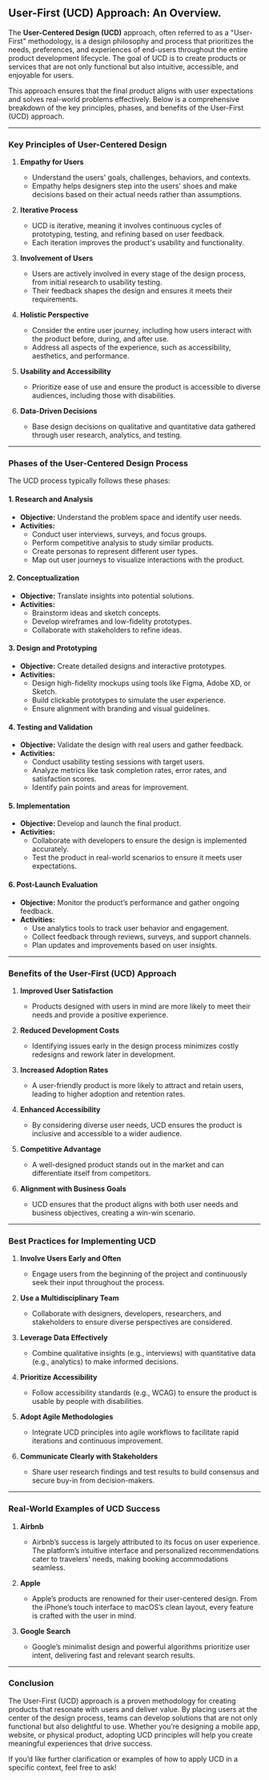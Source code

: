 ## User-First (UCD) Approach: An Overview.

The **User-Centered Design (UCD)** approach, often referred to as a "User-First" methodology, is a design philosophy and process that prioritizes the needs, preferences, and experiences of end-users throughout the entire product development lifecycle. The goal of UCD is to create products or services that are not only functional but also intuitive, accessible, and enjoyable for users.

This approach ensures that the final product aligns with user expectations and solves real-world problems effectively. Below is a comprehensive breakdown of the key principles, phases, and benefits of the User-First (UCD) approach.

---

### **Key Principles of User-Centered Design**

1. **Empathy for Users**
    - Understand the users' goals, challenges, behaviors, and contexts.
    - Empathy helps designers step into the users' shoes and make decisions based on their actual needs rather than assumptions.

2. **Iterative Process**
    - UCD is iterative, meaning it involves continuous cycles of prototyping, testing, and refining based on user feedback.
    - Each iteration improves the product's usability and functionality.

3. **Involvement of Users**
    - Users are actively involved in every stage of the design process, from initial research to usability testing.
    - Their feedback shapes the design and ensures it meets their requirements.

4. **Holistic Perspective**
    - Consider the entire user journey, including how users interact with the product before, during, and after use.
    - Address all aspects of the experience, such as accessibility, aesthetics, and performance.

5. **Usability and Accessibility**
    - Prioritize ease of use and ensure the product is accessible to diverse audiences, including those with disabilities.

6. **Data-Driven Decisions**
    - Base design decisions on qualitative and quantitative data gathered through user research, analytics, and testing.

---

### **Phases of the User-Centered Design Process**

The UCD process typically follows these phases:

#### 1. **Research and Analysis**
- **Objective:** Understand the problem space and identify user needs.
- **Activities:**
    - Conduct user interviews, surveys, and focus groups.
    - Perform competitive analysis to study similar products.
    - Create personas to represent different user types.
    - Map out user journeys to visualize interactions with the product.

#### 2. **Conceptualization**
- **Objective:** Translate insights into potential solutions.
- **Activities:**
    - Brainstorm ideas and sketch concepts.
    - Develop wireframes and low-fidelity prototypes.
    - Collaborate with stakeholders to refine ideas.

#### 3. **Design and Prototyping**
- **Objective:** Create detailed designs and interactive prototypes.
- **Activities:**
    - Design high-fidelity mockups using tools like Figma, Adobe XD, or Sketch.
    - Build clickable prototypes to simulate the user experience.
    - Ensure alignment with branding and visual guidelines.

#### 4. **Testing and Validation**
- **Objective:** Validate the design with real users and gather feedback.
- **Activities:**
    - Conduct usability testing sessions with target users.
    - Analyze metrics like task completion rates, error rates, and satisfaction scores.
    - Identify pain points and areas for improvement.

#### 5. **Implementation**
- **Objective:** Develop and launch the final product.
- **Activities:**
    - Collaborate with developers to ensure the design is implemented accurately.
    - Test the product in real-world scenarios to ensure it meets user expectations.

#### 6. **Post-Launch Evaluation**
- **Objective:** Monitor the product’s performance and gather ongoing feedback.
- **Activities:**
    - Use analytics tools to track user behavior and engagement.
    - Collect feedback through reviews, surveys, and support channels.
    - Plan updates and improvements based on user insights.

---

### **Benefits of the User-First (UCD) Approach**

1. **Improved User Satisfaction**
    - Products designed with users in mind are more likely to meet their needs and provide a positive experience.

2. **Reduced Development Costs**
    - Identifying issues early in the design process minimizes costly redesigns and rework later in development.

3. **Increased Adoption Rates**
    - A user-friendly product is more likely to attract and retain users, leading to higher adoption and retention rates.

4. **Enhanced Accessibility**
    - By considering diverse user needs, UCD ensures the product is inclusive and accessible to a wider audience.

5. **Competitive Advantage**
    - A well-designed product stands out in the market and can differentiate itself from competitors.

6. **Alignment with Business Goals**
    - UCD ensures that the product aligns with both user needs and business objectives, creating a win-win scenario.

---

### **Best Practices for Implementing UCD**

1. **Involve Users Early and Often**
    - Engage users from the beginning of the project and continuously seek their input throughout the process.

2. **Use a Multidisciplinary Team**
    - Collaborate with designers, developers, researchers, and stakeholders to ensure diverse perspectives are considered.

3. **Leverage Data Effectively**
    - Combine qualitative insights (e.g., interviews) with quantitative data (e.g., analytics) to make informed decisions.

4. **Prioritize Accessibility**
    - Follow accessibility standards (e.g., WCAG) to ensure the product is usable by people with disabilities.

5. **Adopt Agile Methodologies**
    - Integrate UCD principles into agile workflows to facilitate rapid iterations and continuous improvement.

6. **Communicate Clearly with Stakeholders**
    - Share user research findings and test results to build consensus and secure buy-in from decision-makers.

---

### **Real-World Examples of UCD Success**

1. **Airbnb**
    - Airbnb’s success is largely attributed to its focus on user experience. The platform’s intuitive interface and personalized recommendations cater to travelers' needs, making booking accommodations seamless.

2. **Apple**
    - Apple’s products are renowned for their user-centered design. From the iPhone’s touch interface to macOS’s clean layout, every feature is crafted with the user in mind.

3. **Google Search**
    - Google’s minimalist design and powerful algorithms prioritize user intent, delivering fast and relevant search results.

---

### **Conclusion**

The User-First (UCD) approach is a proven methodology for creating products that resonate with users and deliver value. By placing users at the center of the design process, teams can develop solutions that are not only functional but also delightful to use. Whether you’re designing a mobile app, website, or physical product, adopting UCD principles will help you create meaningful experiences that drive success.

If you’d like further clarification or examples of how to apply UCD in a specific context, feel free to ask!